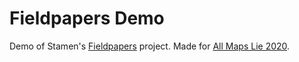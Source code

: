 # Fieldpapers Demo

Demo of Stamen's [Fieldpapers](http://fieldpapers.org/) project. Made for [All Maps Lie 2020](https://github.com/joeyklee/all-maps-lie-2020).